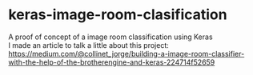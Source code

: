 # keras-image-room-clasification
A proof of concept of a image room classification using Keras  
I made an article to talk a little about this project: https://medium.com/@collinet_jorge/building-a-image-room-classifier-with-the-help-of-the-brotherengine-and-keras-224714f52659
